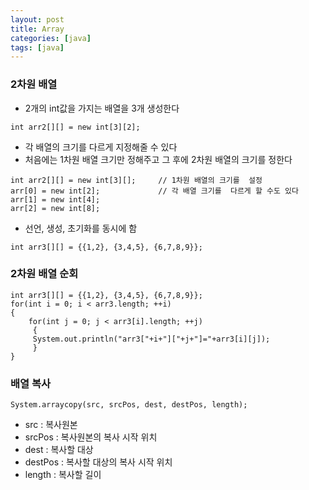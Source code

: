 ```yaml
---
layout: post
title: Array
categories: [java]
tags: [java]
---
```

### 2차원 배열

- 2개의 int값을 가지는 배열을 3개 생성한다

~~~
int arr2[][] = new int[3][2];
~~~

- 각 배열의 크기를 다르게 지정해줄 수 있다
- 처음에는 1차원 배열 크기만 정해주고 그 후에 2차원 배열의 크기를 정한다

~~~
int arr2[][] = new int[3][];     // 1차원 배열의 크기를  설정
arr[0] = new int[2];             // 각 배열 크기를  다르게 할 수도 있다          
arr[1] = new int[4];
arr[2] = new int[8];
~~~

- 선언, 생성, 초기화를 동시에 함

~~~
int arr3[][] = {{1,2}, {3,4,5}, {6,7,8,9}};
~~~


### 2차원 배열 순회

~~~
int arr3[][] = {{1,2}, {3,4,5}, {6,7,8,9}};
for(int i = 0; i < arr3.length; ++i)
{
    for(int j = 0; j < arr3[i].length; ++j)
     {
     System.out.println("arr3["+i+"]["+j+"]="+arr3[i][j]);
     }
}
~~~

### 배열 복사

~~~
System.arraycopy(src, srcPos, dest, destPos, length);
~~~
- src : 복사원본
- srcPos : 복사원본의  복사 시작 위치
- dest : 복사할 대상
- destPos : 복사할 대상의 복사 시작 위치
- length : 복사할 길이
